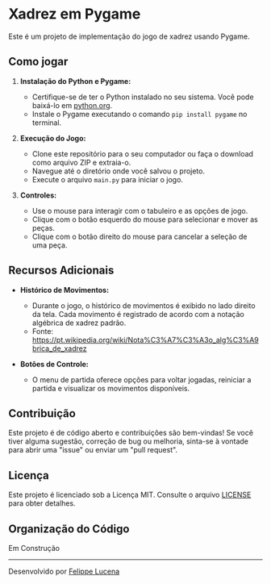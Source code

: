 # Xadrez em Pygame

Este é um projeto de implementação do jogo de xadrez usando Pygame.

## Como jogar

1. **Instalação do Python e Pygame:**
   - Certifique-se de ter o Python instalado no seu sistema. Você pode baixá-lo em [python.org](https://www.python.org/downloads/).
   - Instale o Pygame executando o comando `pip install pygame` no terminal.

2. **Execução do Jogo:**
   - Clone este repositório para o seu computador ou faça o download como arquivo ZIP e extraia-o.
   - Navegue até o diretório onde você salvou o projeto.
   - Execute o arquivo `main.py` para iniciar o jogo.

3. **Controles:**
   - Use o mouse para interagir com o tabuleiro e as opções de jogo.
   - Clique com o botão esquerdo do mouse para selecionar e mover as peças.
   - Clique com o botão direito do mouse para cancelar a seleção de uma peça.

## Recursos Adicionais

- **Histórico de Movimentos:**
  - Durante o jogo, o histórico de movimentos é exibido no lado direito da tela. Cada movimento é registrado de acordo com a notação algébrica de xadrez padrão.
  - Fonte: https://pt.wikipedia.org/wiki/Nota%C3%A7%C3%A3o_alg%C3%A9brica_de_xadrez

- **Botões de Controle:**
  - O menu de partida oferece opções para voltar jogadas, reiniciar a partida e visualizar os movimentos disponíveis.

## Contribuição

Este projeto é de código aberto e contribuições são bem-vindas! Se você tiver alguma sugestão, correção de bug ou melhoria, sinta-se à vontade para abrir uma "issue" ou enviar um "pull request".

## Licença

Este projeto é licenciado sob a Licença MIT. Consulte o arquivo [LICENSE](LICENSE) para obter detalhes.

## Organização do Código

Em Construção

---

Desenvolvido por [Felippe Lucena](https://github.com/Felippelucena)
